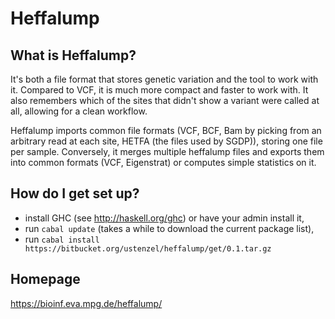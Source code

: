 # Heffalump #

## What is Heffalump? ##

It's both a file format that stores genetic variation and the tool to work with it.  Compared to VCF, it is much more compact and faster to work with.  It also remembers which of the sites that didn't show a variant were called at all, allowing for a clean workflow.

Heffalump imports common file formats (VCF, BCF, Bam by picking from an arbitrary read at each site, HETFA (the files used by SGDP)), storing one file per sample.  Conversely, it merges multiple heffalump files and exports them into common formats (VCF, Eigenstrat) or computes simple statistics on it.

## How do I get set up? ##

* install GHC (see http://haskell.org/ghc) or have your admin install it,
* run `cabal update` (takes a while to download the current package list),
* run `cabal install
  https://bitbucket.org/ustenzel/heffalump/get/0.1.tar.gz`

## Homepage ##

https://bioinf.eva.mpg.de/heffalump/